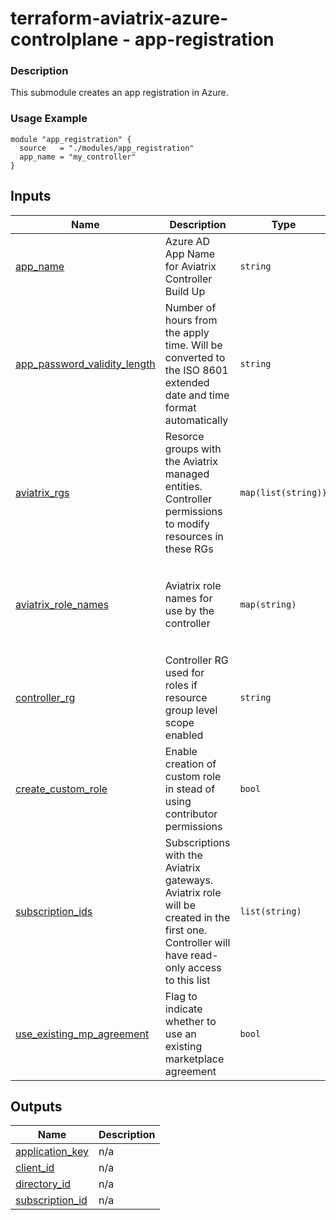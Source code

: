 <!-- BEGIN_TF_DOCS -->
# terraform-aviatrix-azure-controlplane - app-registration

### Description
This submodule creates an app registration in Azure.

### Usage Example
```hcl
module "app_registration" {
  source   = "./modules/app_registration"
  app_name = "my_controller"
}
```
## Inputs

| Name | Description | Type | Default | Required |
|------|-------------|------|---------|:--------:|
| <a name="input_app_name"></a> [app\_name](#input\_app\_name) | Azure AD App Name for Aviatrix Controller Build Up | `string` | `"aviatrix_controller_app"` | no |
| <a name="input_app_password_validity_length"></a> [app\_password\_validity\_length](#input\_app\_password\_validity\_length) | Number of hours from the apply time. Will be converted to the ISO 8601 extended date and time format automatically | `string` | `"730h"` | no |
| <a name="input_aviatrix_rgs"></a> [aviatrix\_rgs](#input\_aviatrix\_rgs) | Resorce groups with the Aviatrix managed entities. Controller permissions to modify resources in these RGs | `map(list(string))` | `{}` | no |
| <a name="input_aviatrix_role_names"></a> [aviatrix\_role\_names](#input\_aviatrix\_role\_names) | Aviatrix role names for use by the controller | `map(string)` | <pre>{<br/>  "backup_name": "aviatrix-backup",<br/>  "read_only_name": "aviatrix-read-only",<br/>  "service_name": "aviatrix-service",<br/>  "transit_gw_name": "aviatrix-transit-gateways"<br/>}</pre> | no |
| <a name="input_controller_rg"></a> [controller\_rg](#input\_controller\_rg) | Controller RG used for roles if resource group level scope enabled | `string` | `""` | no |
| <a name="input_create_custom_role"></a> [create\_custom\_role](#input\_create\_custom\_role) | Enable creation of custom role in stead of using contributor permissions | `bool` | `false` | no |
| <a name="input_subscription_ids"></a> [subscription\_ids](#input\_subscription\_ids) | Subscriptions with the Aviatrix gateways. Aviatrix role will be created in the first one. Controller will have read-only access to this list | `list(string)` | `[]` | no |
| <a name="input_use_existing_mp_agreement"></a> [use\_existing\_mp\_agreement](#input\_use\_existing\_mp\_agreement) | Flag to indicate whether to use an existing marketplace agreement | `bool` | `false` | no |

## Outputs

| Name | Description |
|------|-------------|
| <a name="output_application_key"></a> [application\_key](#output\_application\_key) | n/a |
| <a name="output_client_id"></a> [client\_id](#output\_client\_id) | n/a |
| <a name="output_directory_id"></a> [directory\_id](#output\_directory\_id) | n/a |
| <a name="output_subscription_id"></a> [subscription\_id](#output\_subscription\_id) | n/a |
<!-- END_TF_DOCS -->